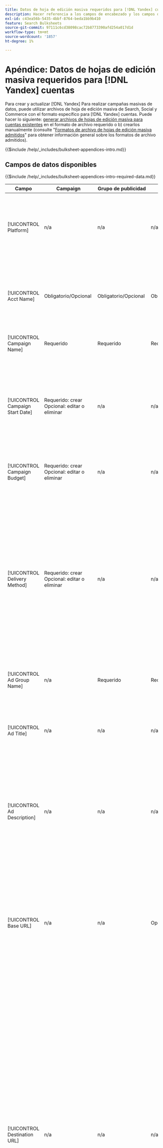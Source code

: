 ```yaml
---
title: Datos de hoja de edición masiva requeridos para [!DNL Yandex] cuentas
description: Hacer referencia a los campos de encabezado y los campos de datos requeridos en hojas de edición masiva para [!DNL Yandex] cuentas.
exl-id: c43ea56b-5435-4bbf-8764-beda1bb9b410
feature: Search Bulksheets
source-git-commit: 97111c6cd38098cac72b8773390afd254a017d1d
workflow-type: tm+mt
source-wordcount: '1857'
ht-degree: 1%

---
```


# Apéndice: Datos de hojas de edición masiva requeridos para [!DNL Yandex] cuentas

Para crear y actualizar [!DNL Yandex] Para realizar campañas masivas de datos, puede utilizar archivos de hoja de edición masiva de Search, Social y Commerce con el formato específico para [!DNL Yandex] cuentas. Puede hacer lo siguiente: [generar archivos de hojas de edición masiva para cuentas existentes](../bulksheet-download.md) en el formato de archivo requerido o b) crearlos manualmente (consulte &quot;[Formatos de archivo de hojas de edición masiva admitidos](bulksheet-file-formats.md)&quot; para obtener información general sobre los formatos de archivo admitidos).

{{$include /help/_includes/bulksheet-appendices-intro.md}}

<!-- Hiding because this is probably too long a list to be useful.

## Available header fields

Platform,Acct Name,Campaign Name,Campaign Start Date,Campaign Budget,Delivery Method,Ad Group Name,Ad Title,Ad Description,Base URL,Destination URL,SiteLink Title,SiteLink Base URL,SiteLink Destination URL,Keyword,Max CPC,Match Type,Search Network Status,Content Network Status,Negative Keywords (Yandex),Param1 (Yandex),Param2 (Yandex),Campaign Status,Ad Group Status,Ad Status,Keyword Status,SiteLink Status,Campaign ID,Ad Group ID, Ad ID,Keyword ID,AMO ID, [Advertiser-specific Label Classification],Constraints,EF Error Message

{{$include /help/_includes/bulksheet-headers-note.md}}

-->

## Campos de datos disponibles

{{$include /help/_includes/bulksheet-appendices-intro-required-data.md}}

| Campo | Campaign | Grupo de publicidad | Palabra clave | Anuncio de texto | Sitelink | Descripción |
|----|----|-----|-----|----|----|----|
| [!UICONTROL Platform] | n/a | n/a | n/a | n/a | n/a | (Incluida en las hojas de edición masiva generadas con fines informativos) La plataforma de publicidad. Obligatorio a menos que cada fila incluya un ID de AMO para la entidad. |
| [!UICONTROL Acct Name] | Obligatorio/Opcional | Obligatorio/Opcional | Obligatorio/Opcional | Obligatorio/Opcional | Obligatorio/Opcional | (Incluida en las hojas de edición masiva generadas con fines informativos) La plataforma de publicidad. Obligatorio a menos que cada fila incluya un ID de AMO para la entidad. |
| [!UICONTROL Campaign Name] | Requerido | Requerido | Requerido | Requerido | Requerido | El nombre único que identifica una campaña para una cuenta. |
| [!UICONTROL Campaign Start Date] | Requerido: crear<br>Opcional: editar o eliminar | n/a | n/a | n/a | n/a | La primera fecha en la que se pueden realizar ofertas para una campaña, en el huso horario del anunciante y en uno de los siguientes formatos: dd/mm/aaaa, dd/mm/aa, dd/mm-aaaa o dd/mm-aa. La opción predeterminada para las nuevas campañas es el día actual. |
| [!UICONTROL Campaign Budget] | Requerido: crear<br>Opcional: editar o eliminar | n/a | n/a | n/a | n/a | Un límite de gasto de por vida para la campaña, con o sin símbolos monetarios y puntuación. |
| [!UICONTROL Delivery Method] | Requerido: crear<br>Opcional: editar o eliminar | n/a | n/a | n/a | n/a | La rapidez con la que se muestran los anuncios de la campaña cada día:<ul><li><i>[!UICONTROL Standard (Distributed)]</i> (predeterminado para nuevas campañas): Para difundir las impresiones de publicidad a lo largo del día.</li><li><i>[!UICONTROL Accelerated]:</i> Para mostrar tus anuncios con la mayor frecuencia posible hasta que alcances tu presupuesto. Como resultado, es posible que los anuncios no aparezcan más tarde ese día.</li></ul> |
| [!UICONTROL Ad Group Name] | n/a | Requerido | Requerido | Requerido | n/a | El grupo de publicidad. |
| [!UICONTROL Ad Title] | n/a | n/a | n/a | Requerido | n/a | El titular del titular (anuncio). La longitud máxima es de 33 caracteres y una sola palabra no puede incluir más de 23 caracteres.<br><br><b>Nota:</b> Al cambiar la copia de anuncio, se elimina el anuncio existente y se crea uno nuevo. |
| [!UICONTROL Ad Description] | n/a | n/a | n/a | Requerido | n/a | El cuerpo del titular (anuncio). La longitud máxima es de 75 caracteres y una sola palabra no puede tener más de 22 caracteres.<br><br><b>Nota:</b> Al cambiar la copia de anuncio, se elimina el anuncio existente y se crea uno nuevo. |
| [!UICONTROL Base URL] | n/a | n/a | Opcional | Requerido | n/a | La dirección URL de la página de aterrizaje a la que se dirigen los usuarios finales cuando hacen clic en su anuncio, incluidos los parámetros de adición configurados para la campaña o cuenta. La longitud máxima es de 1024 caracteres, incluido el protocolo.<br><br>Las direcciones URL base/final en el nivel de palabra clave anulan las direcciones URL en el nivel de anuncio y superiores. |
| [!UICONTROL Destination URL] | n/a | n/a | n/a | n/a | n/a | (Incluido en hojas de edición masiva generadas con fines informativos; no publicado en la red de anuncios). Para cuentas con direcciones URL de destino, este valor es la dirección URL que vincula un anuncio a una dirección URL o página de aterrizaje base en el sitio web del anunciante (a veces a través de otro sitio que rastrea el clic y luego redirige al usuario a la página de aterrizaje). Incluye cualquier parámetro de datos anexados configurado para la campaña o cuenta de Search, Social y Commerce. Si ha generado direcciones URL de seguimiento, este valor se basa en los parámetros de seguimiento de la configuración de la cuenta y la configuración de la campaña. Si ha anexado parámetros específicos de red de anuncios, pueden reemplazarse por los parámetros equivalentes para Búsqueda, Social y Comercio. |
| [!UICONTROL SiteLink Title] | n/a | n/a | n/a | n/a | Requerido | El texto del vínculo de sitio. Para los nuevos vínculos de sitio, incluya el nombre de la campaña dentro de la fila de vínculos de sitio. Para los vínculos de sitio de nivel de grupo de anuncios o de nivel de anuncio, incluya también el nombre del grupo de anuncios o el título y el texto del anuncio, respectivamente.<br><br><b>Nota:</b> Puede tener hasta cuatro enlaces de sitios. |
| [!UICONTROL SiteLink Base URL] | n/a | n/a | n/a | n/a | Requerido | Dirección URL base de un vínculo de sitio; debe ser la dirección URL base del titular. Consulte &quot;[!UICONTROL Base URL].&quot; |
| [!UICONTROL SiteLink Destination URL] | n/a | n/a | n/a | n/a | n/a | La dirección URL de destino de un vínculo de sitio; debe ser la dirección URL de destino del titular. Consulte &quot;[!UICONTROL Destination URL].&quot; |
| [!UICONTROL Keyword] | Opcional / n/a | n/a | Requerido | n/a | n/a | La frase (cadena de palabra clave). Un anuncio debe tener al menos una frase. Cada palabra clave puede tener un máximo de siete palabras, excluidas las palabras de detención.<br><br><b>Notas:</b><ul><li>Para excluir una frase en el nivel de campaña, configure el [!UICONTROL Match Type] hasta [!UICONTROL Negative].</li><li>Al cambiar una frase, se elimina la frase existente y se crea una nueva.</li><li>Cambio de una [!DNL Yandex] palabra clave frase o tipo de coincidencia elimina la frase de palabra clave existente y crea una nueva.</li></ul> |
| [!UICONTROL Max CPC] | n/a | Requerido: crear<br>Opcional: editar o eliminar | Opcional | n/a | n/a | El costo máximo por clic (CPC), que es la cantidad más alta que se paga por un clic de banner (anuncio) en la red de búsqueda, con o sin símbolos monetarios y puntuación. Puede establecer valores para grupos de anuncios y palabras clave. El valor predeterminado de una palabra clave nueva se hereda del nivel de grupo de anuncios. |
| [!UICONTROL Match Type] | Opcional / n/a | n/a | Opcional: crear<br>Obligatorio/Opcional: editar o eliminar | n/a | n/a | La opción de coincidencia de palabras clave para la frase: <i>[!UICONTROL Content]</i> o <i>[!UICONTROL Search]</i>. Defina las palabras clave negativas con el signo &quot;[!UICONTROL Negative Keywords]&quot; columna.<br><br><b>Nota:</b> Cambio de una [!DNL Yandex] palabra clave frase o tipo de coincidencia elimina la frase de palabra clave existente y crea una nueva. |
| [!UICONTROL Search Network Status] | Opcional | n/a | n/a | n/a | n/a | Si se colocan anuncios en la red de búsqueda: <i>[!UICONTROL Yes]</i> (el valor predeterminado) o <i>[!UICONTROL No]</i>. |
| Estado de red de contenido | Opcional | n/a | n/a | n/a | n/a | Si se colocan anuncios en [!DNL Yandex] red de publicidad (visualización): <i>[!UICONTROL Yes]</i> (el valor predeterminado) o <i>[!UICONTROL No]</i>. |
| [!UICONTROL Negative Keywords (Yandex)] | n/a | n/a | Opcional | n/a | n/a | Palabras clave negativas (frases) que comparten todas las frases de un grupo de anuncios, precedidas por un signo menos (como `-mykeyword`). Si una palabra clave negativa coincide con una palabra clave de una frase, la palabra clave negativa no se aplica a la frase. |
| [!UICONTROL Param1 (Yandex)] | n/a | n/a | Opcional | n/a | n/a | Valor de la variable `{param1}` variable de sustitución. Puede incluir hasta 255 bytes. Para eliminar el valor existente, utilice el valor `[delete]` (incluidos los corchetes). |
| [!UICONTROL Param2 (Yandex)] | n/a | n/a | Opcional | n/a | n/a | Valor de la variable  `{param2}` variable de sustitución. Puede incluir hasta 255 bytes. Para eliminar el valor existente, utilice el valor `[delete]` (incluidos los corchetes). |
| [!UICONTROL Campaign Status] | Opcional: crear o editar<br>Obligatorio: eliminar | n/a | n/a | n/a | n/a | El estado de visualización de la campaña: <i>[!UICONTROL active]</i>, <i>[!UICONTROL archived]</i>, <i>[!UICONTROL deleted]</i>, <i>[!UICONTROL disapproved]</i>, <i>[!UICONTROL pending]</i>, o <i>[!UICONTROL stop]</i> (en pausa). El valor predeterminado para las nuevas campañas es <i>[!UICONTROL active]</i>.<br><br><b>Notas:</b><ul></li>Si una campaña ha estado activa en algún momento, no puede eliminarla. En su lugar, archívelo.</li><li>Las campañas se pueden archivar o eliminar automáticamente en algunas situaciones.</li><li>No puede establecer manualmente el estado en <i>[!UICONTROL disapproved]</i> o <i>[!UICONTROL pending]</i>, ni cambie esos estados.</li></ul> |
| [!UICONTROL Ad Group Status] | n/a | Opcional: crear o editar<br>Obligatorio: eliminar | n/a | n/a | n/a | El estado de visualización del grupo de anuncios: <i>[!UICONTROL active]</i>, <i>[!UICONTROL archived]</i>, <i>[!UICONTROL deleted]</i>, <i>[!UICONTROL disapproved]</i>, <i>[!UICONTROL pending]</i>, o <i>[!UICONTROL stop]</i> (en pausa). El valor predeterminado para los nuevos grupos de anuncios es <i>[!UICONTROL active]</i>.<br><br><b>Notas:</b><ul></li>Si un grupo de publicidad ha estado activo alguna vez, no puede eliminarlo. En su lugar, archívelo.</li><li>No puede establecer manualmente el estado en <i>[!UICONTROL disapproved]</i> o <i>[!UICONTROL pending]</i>, ni cambie esos estados.</li></ul> |
| [!UICONTROL Ad Status] | n/a | n/a | n/a | Opcional: crear o editar<br>Obligatorio: eliminar | n/a | El estado de visualización del titular (anuncio): <i>[!UICONTROL active]</i>, <i>[!UICONTROL archived]</i>, <i>[!UICONTROL deleted]</i>, <i>[!UICONTROL disapproved]</i>, <i>[!UICONTROL pending]</i>, o <i>[!UICONTROL stop]</i> (en pausa). El valor predeterminado para los nuevos titulares es <i>[!UICONTROL active]</i>.<br><br><b>Nota: No se puede establecer manualmente el estado en <i>[!UICONTROL disapproved]</i> o <i>[!UICONTROL pending]</i>, ni cambie esos estados. |
| [!UICONTROL Keyword Status] | n/a | n/a | Opcional: crear o editar<br>Obligatorio: eliminar | n/a | n/a | El estado de visualización de la frase (palabra clave): <i>[!UICONTROL active]</i>. El valor predeterminado para las frases nuevas es <i>[!UICONTROL active]</i>.<br><br><b>Nota: No se puede establecer manualmente el estado en <i>[!UICONTROL disapproved]</i> o <i>[!UICONTROL pending]</i>, ni cambie esos estados. |
| [!UICONTROL SiteLink Status] | n/a | n/a | n/a | n/a | Opcional: crear o editar<br>Obligatorio: eliminar | El estado de visualización del vínculo de sitio: <i>[*UICONTROL activo]</i> o <i>[*UICONTROL En pausa]</i>. El valor predeterminado para los nuevos vínculos de sitio es <i>[*UICONTROL activo]</i>. |
| [!UICONTROL Campaign ID] | n/a: Crear<br>Obligatorio/Opcional: editar<br>Opcional: eliminar | Opcional | Opcional | Opcional | Opcional | ID único que identifica una campaña existente. En los archivos CSV y TSV, debe ir precedido de una comilla simple (&#39;).[^1] Solo es necesario cuando cambia el nombre de la campaña, a menos que la fila incluya un ID de AMO para la campaña. |
| [!UICONTROL Ad Group ID] | n/a | n/a: Crear<br>Obligatorio/Opcional: editar<br>Opcional: eliminar | Opcional | Opcional | n/a | ID único que identifica un grupo de anuncios existente. En los archivos CSV y TSV, debe ir precedido de una comilla simple (&#39;).[^1] Solo es necesario cuando cambia el nombre del grupo de anuncios, a menos que la fila incluya un ID de AMO para el grupo de anuncios. |
| [!UICONTROL Ad ID] | n/a | n/a | n/a | n/a: Crear<br>Obligatorio/Opcional: editar o eliminar | n/a | Identificador exclusivo que identifica una palabra clave existente. En los archivos CSV y TSV, debe ir precedido de una comilla simple (&#39;).[^1] Solo es necesario cuando se cambia el nombre de la palabra clave, a menos que la fila incluya a) suficientes columnas de propiedad para identificar la palabra clave o b) un ID de AMO. |
| [!UICONTROL Keyword ID] | n/a | n/a | n/a: Crear<br>Obligatorio/Opcional: editar<br>Obligatorio: eliminar | n/a | n/a | Identificador exclusivo que identifica una palabra clave existente. En los archivos CSV y TSV, debe ir precedido de una comilla simple (&#39;).[^1] Solo es necesario cuando se cambia el nombre de la palabra clave, a menos que la fila incluya a) suficientes columnas de propiedad para identificar la palabra clave o b) un ID de AMO. |
| [!UICONTROL AMO ID] | n/a | n/a | n/a | n/a | n/a | (En hojas de edición masiva generadas) Un [!DNL Adobe]Identificador único generado por el usuario para una entidad sincronizada. Para los anuncios adaptables de búsqueda, el ID de AMO es necesario para editar o eliminar anuncios a menos que incluya el [!UICONTROL Ad ID]. Para editar los datos de todos los demás tipos de entidades con un ID de AMO, el ID de AMO es necesario para editar o eliminar los datos a menos que se incluya el ID de entidad y el ID de entidad principal.<br><br>Search, Social y Commerce utilizan el valor para determinar la identidad correcta que se debe editar, pero no publican el ID en la red de anuncios. |
| \[Clasificación de etiquetas específica del anunciante\] | Opcional | Opcional | Opcional | Opcional | n/a | (Nombrado para una clasificación de etiquetas específica del anunciante, como &quot;Color&quot; para una clasificación de etiquetas denominada Color) Un valor para la clasificación especificada que está asociada a la entidad. Solo se puede incluir un valor por clasificación por entidad (como &quot;rojo&quot; para la clasificación de etiquetas &quot;Color&quot; para la Campaña A). La longitud máxima es de 100 caracteres y el valor puede incluir caracteres ASCII y no ASCII.<br><br>Las clasificaciones de etiquetas y sus valores se aplican a todos los componentes secundarios; los nuevos componentes que se añadan más adelante se asocian automáticamente a la etiqueta. Las clasificaciones de etiquetas para los grupos de productos se aplican al nivel de unidad (más granular).<br><br>El nombre de la clasificación y el valor de la clasificación no distinguen entre mayúsculas y minúsculas. |
| [!UICONTROL Constraints] | Opcional | Opcional | Opcional | n/a | n/a | Una restricción asignada a la entidad. Sólo se puede asignar una restricción por entidad.<br><br>Las entidades secundarias heredan las restricciones, por lo que no es necesario introducir valores para entidades secundarias a menos que desee anular los valores heredados. |
| [!UICONTROL EF Error Message] | n/a | n/a | n/a | n/a | n/a | (Se incluye en las hojas de edición masiva generadas con fines informativos) Marcador de posición para mostrar mensajes de error de Search, Social y Commerce con respecto a los datos de la fila; los mensajes de error se incluyen en [!UICONTROL EF Errors] archivos. Este valor no se publica en la red de anuncios. |

[^1]: Excel convierte números grandes en notación científica (como 2.12E+09 para 2115585666) cuando abre el archivo. Para ver los dígitos en la notación estándar, seleccione cualquier celda de la columna y haga clic dentro de la barra de fórmulas.

>[!MORELIKETHIS]
>
>* [Apéndice: Errores de hojas de edición masiva](../bulksheet-errors.md)
>* [Operaciones que se pueden realizar en hojas de edición masiva](bulksheet-operations.md)
>* [Formatos de archivo de hojas de edición masiva admitidos](bulksheet-file-formats.md)
>* [Descargar/crear un archivo de hoja de edición masiva](../bulksheet-download.md)
>* [Formatos de rastreo de clics para [!DNL Naver]](/help/search-social-commerce/tracking/formats-click-tracking-naver.md)
>* [Cargar un archivo de hoja de edición masiva o un archivo de error corregido](../bulksheet-upload.md)
